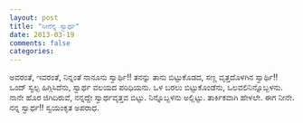 ```yaml
---
layout: post
title: "ನೀನೆನ್ನ ಸ್ವಾರ್ಥ"
date: 2013-03-19
comments: false
categories: 
---
```



  ಅವರಂತೆ, ಇವರಂತೆ,  ನಿನ್ನಂತೆ ನಾನೂನು ಸ್ವಾರ್ಥಿ!!     ತನನ್ನು ತಾನು ಬಿಟ್ಟುಕೊಡದ,  ಸಣ್ಣ ವೃತ್ತದೊಳಗಿನ ಸ್ವಾರ್ಥಿ!!    ಒಂದ್ ಸ್ವಲ್ಪ ಹಿಗ್ಗಿಸಿದೆನು,  ಸ್ವಾರ್ಥ ವಲಯದ ಪರಿಧಿಯನು.   ಒಳ ಬರಲು ಬಿಟ್ಟುಕೊಂಡೆನು,    ಒಲವಲಿನಿನ್ನೊಬ್ಬಳನು.     ನಾನೇ ಹೊರ ಜಿಗಿದಿರುವೆ,  ನನ್ನದ್ದೇ ಸ್ವಾರ್ಥವೃತ್ತವ ಬಿಟ್ಟು.   ನಿನ್ನೊಬ್ಬಳನು ಅಲ್ಲಿಟ್ಟು.     ತಾರ್ಕಿಕವಾಗಿ ಹೇಳಲೇ.    ಈಗ ನೀನೇ.  ನನ್ನ ಸ್ವಾರ್ಥ!!  ಸ್ವಯಂಕೃತ ಅಪರಾಧ. 
